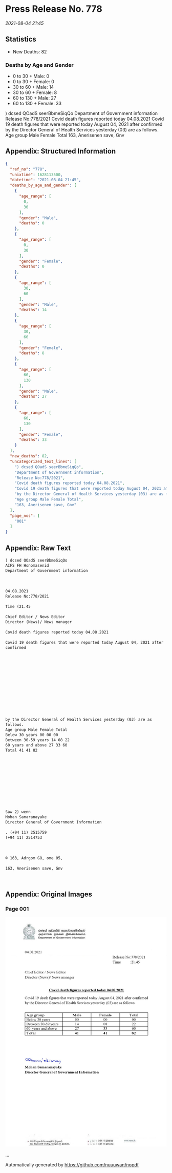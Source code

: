 
# Press Release No. 778
*2021-08-04 21:45*
## Statistics
* New Deaths: 82
### Deaths by Age and Gender
* 0 to 30 + Male: 0
* 0 to 30 + Female: 0
* 30 to 60 + Male: 14
* 30 to 60 + Female: 8
* 60 to 130 + Male: 27
* 60 to 130 + Female: 33


) dcsed QOadS seerBbmeSiqQo
Department of Government information
Release No:778/2021
Covid death figures reported today 04.08.2021
Covid 19 death figures that were reported today August 04, 2021 after confirmed
by the Director General of Health Services yesterday (03) are as follows.
Age group Male Female Total
163, Anerisenen save, Gnv

## Appendix: Structured Information
```json
{
  "ref_no": "778",
  "unixtime": 1628113500,
  "datetime": "2021-08-04 21:45",
  "deaths_by_age_and_gender": [
    {
      "age_range": [
        0,
        30
      ],
      "gender": "Male",
      "deaths": 0
    },
    {
      "age_range": [
        0,
        30
      ],
      "gender": "Female",
      "deaths": 0
    },
    {
      "age_range": [
        30,
        60
      ],
      "gender": "Male",
      "deaths": 14
    },
    {
      "age_range": [
        30,
        60
      ],
      "gender": "Female",
      "deaths": 8
    },
    {
      "age_range": [
        60,
        130
      ],
      "gender": "Male",
      "deaths": 27
    },
    {
      "age_range": [
        60,
        130
      ],
      "gender": "Female",
      "deaths": 33
    }
  ],
  "new_deaths": 82,
  "uncategorized_text_lines": [
    ") dcsed QOadS seerBbmeSiqQo",
    "Department of Government information",
    "Release No:778/2021",
    "Covid death figures reported today 04.08.2021",
    "Covid 19 death figures that were reported today August 04, 2021 after confirmed",
    "by the Director General of Health Services yesterday (03) are as follows.",
    "Age group Male Female Total",
    "163, Anerisenen save, Gnv"
  ],
  "page_nos": [
    "001"
  ]
}
```

## Appendix: Raw Text
```text
) dcsed QOadS seerBbmeSiqQo
AIFS FH Honomasenid
Department of Government information

 

04.08.2021
Release No:778/2021

Time (21.45

Chief Editor / News Editor
Director (News)/ News manager

Covid death figures reported today 04.08.2021

Covid 19 death figures that were reported today August 04, 2021 after confirmed

 

 

 

 

 

 

by the Director General of Health Services yesterday (03) are as follows.
Age group Male Female Total
Below 30 years 00 00 00
Between 30-59 years 14 08 22
60 years and above 27 33 60
Total 41 41 82

 

 

 

 

 

Saw 2) wenn
Mohan Samaranayake
Director General of Government Information

. (+94 11) 2515759
(+94 11) 2514753

 

© 163, Adrgom GO, ome 05,

163, Anerisenen save, Gnv

 

```

## Appendix: Original Images

### Page 001

![page_no](https://raw.githubusercontent.com/nuuuwan/nopdf_data/main/nopdf.dgigovlk.ref778.page001.jpeg)
        

...

Automatically generated by https://github.com/nuuuwan/nopdf

    
    